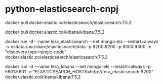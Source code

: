 # python-elasticsearch-cnpj

docker pull docker.elastic.co/elasticsearch/elasticsearch:7.5.2

docker pull docker.elastic.co/kibana/kibana:7.5.2

docker run -d --name tera_elasticsearch --net mongo-els --restart=always -v esdata:/usr/share/elasticsearch/data -p 9200:9200 -p 9300:9300 -e "discovery.type=single-node" docker.elastic.co/elasticsearch/elasticsearch:7.5.2


docker run -d --name tera_kibana --net mongo-els --restart=always -p 5601:5601 -e "ELASTICSEARCH_HOSTS=http://tera_elasticsearch:9200" docker.elastic.co/kibana/kibana:7.5.2 








